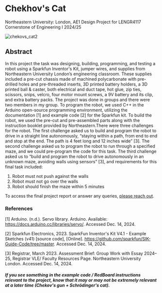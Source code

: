 Chekhov's Cat
==========
Northeastern University: London, AE1 Design Project for LENGR4117 Cornerstone of Engineering I 2024/25

![chekovs_cat2](https://github.com/user-attachments/assets/b67b9f7b-3baf-45b0-8b31-0bed4e5dea06)


## Abstract

In this project the task was designing, building, programming, and testing a robot using a Sparkfun Inventor's Kit, jumper wires, and supplies from Northeastern University London’s engineering classroom. These supplies included a pre-cut chassis made of machined polycarbonate with pre-drilled holes and pre-threaded inserts, 3D printed battery holders, a 3D printed ball & caster, both electrical and duct tape, hot glue, zip ties, scissors, snips, velcro, four motor mount screws, a 9V battery and its clip, and extra battery packs. The project was done in groups and there were two members in my group. To program the robot, we used C++ in the Arduino open-source programming environment, utilizing the documentation [1] and example code [2] for the Sparkfun kit. To build the robot, we used the pre-cut and pre-assembled parts along with the instruction booklet provided by Northeastern.There were three challenges for the robot. The first challenge asked us to build and program the robot to drive in a straight line autonomously, “staying within a path, from end to end and stop at the end. The path is 4 feet long and 12 inches wide” [3]. The second challenge asked us to program the robot to run through a specified maze, and we could pre-program the code for this task. The third challenge asked us to “build and program the robot to drive autonomously in an unknown maze, avoiding walls using sensors” [3], and requirements for this final task included:

1. Robot must not push against the walls
2. Robot must not go over the walls
3. Robot should finish the maze within 5 minutes

To access the final project report or answer any queries, [please reach out](hill.alexan@northeastern.edu).



<h3> References </h3>

[1] Arduino. (n.d.). Servo library. Arduino. Available: https://docs.arduino.cc/libraries/servo/. Accessed Dec. 14, 2024.

[2] Sparkfun Electronics, 2023. SparkFun Inventor's Kit V4.1 - Example Sketches (v41) [source code], [Online]. https://github.com/sparkfun/SIK-Guide-Code/tree/master. Accessed Dec. 14, 2024.

[3]  Registrar, March 2023. Assessment Brief: Group Work with Essay 2024–25, Registrar VLE/
Faculty Resources Page. Northeastern University London. Accessed Dec. 14, 2024.


<h5> If you see something in the example code / RedBoard instructions relevant to the project, know that it may or may not be extremely relevant at a later time (Chekov's gun + Schrödinger's cat). </h5>
